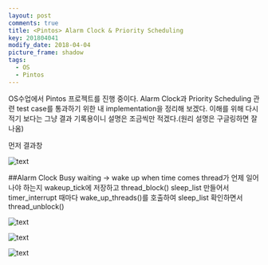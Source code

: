 ```yaml
---
layout: post
comments: true
title: <Pintos> Alarm Clock & Priority Scheduling
key: 201804041
modify_date: 2018-04-04
picture_frame: shadow
tags:
  - OS
  - Pintos
---
```


OS수업에서 Pintos 프로젝트를 진행 중이다.
Alarm Clock과 Priority Scheduling 관련 test case를 통과하기 위한 내 implementation을 정리해 보겠다.
이해를 위해 다시 적기 보다는 그냥 결과 기록용이니 설명은 조금씩만 적겠다.(원리 설명은 구글링하면 잘 나옴)

먼저 결과창

![text](https://raw.githubusercontent.com/q0115643/my_blog/master/images/pintos-pj1-result.png)
<!--more-->

##Alarm Clock
Busy waiting -> wake up when time comes
thread가 언제 일어나야 하는지 wakeup_tick에 저장하고 thread_block()
sleep_list 만들어서 timer_interrupt 때마다 wake_up_threads()를 호출하여 sleep_list 확인하면서 thread_unblock()

![text](https://raw.githubusercontent.com/q0115643/my_blog/master/images/pintos-pj1-01.png)

![text](https://raw.githubusercontent.com/q0115643/my_blog/master/images/pintos-pj1-02.png)

![text](https://raw.githubusercontent.com/q0115643/my_blog/master/images/pintos-pj1-03.png)




